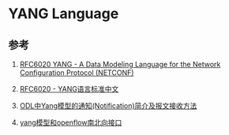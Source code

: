 # YANG Language


## 参考

1. [RFC6020 YANG - A Data Modeling Language for the Network Configuration Protocol (NETCONF)](https://tools.ietf.org/html/rfc6020)

1. [RFC6020 - YANG语言标准中文](http://blog.csdn.net/ohohoohoho/article/details/52129076)
2.  [ODL中Yang模型的通知(Notification)简介及报文接收方法](http://www.sdnlab.com/18270.html)
3. [yang模型和openflow南北向接口](http://www.tk4479.net/zengxiaosen/article/details/73543348)
